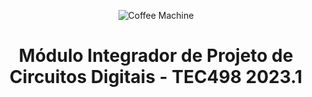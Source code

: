 <div align="center">

![Coffee Machine](https://i.imgur.com/8PlqX1z.png) 
  
</div>

<h1 align="center"> Módulo Integrador de Projeto de Circuitos Digitais - TEC498 2023.1 </h1>



